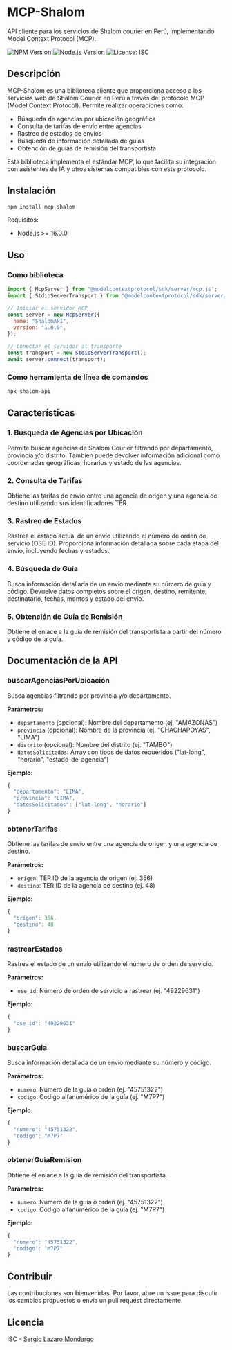 # MCP-Shalom

API cliente para los servicios de Shalom courier en Perú, implementando Model Context Protocol (MCP).

[![NPM Version](https://img.shields.io/npm/v/mcp-shalom.svg)](https://www.npmjs.com/package/mcp-shalom)
[![Node.js Version](https://img.shields.io/node/v/mcp-shalom.svg)](https://nodejs.org/)
[![License: ISC](https://img.shields.io/badge/License-ISC-blue.svg)](https://opensource.org/licenses/ISC)

## Descripción

MCP-Shalom es una biblioteca cliente que proporciona acceso a los servicios web de Shalom Courier en Perú a través del protocolo MCP (Model Context Protocol). Permite realizar operaciones como:

- Búsqueda de agencias por ubicación geográfica
- Consulta de tarifas de envío entre agencias
- Rastreo de estados de envíos
- Búsqueda de información detallada de guías
- Obtención de guías de remisión del transportista

Esta biblioteca implementa el estándar MCP, lo que facilita su integración con asistentes de IA y otros sistemas compatibles con este protocolo.

## Instalación

```bash
npm install mcp-shalom
```

Requisitos:
- Node.js >= 16.0.0

## Uso

### Como biblioteca

```javascript
import { McpServer } from "@modelcontextprotocol/sdk/server/mcp.js";
import { StdioServerTransport } from "@modelcontextprotocol/sdk/server/stdio.js";

// Iniciar el servidor MCP
const server = new McpServer({
  name: "ShalomAPI",
  version: "1.0.0",
});

// Conectar el servidor al transporte
const transport = new StdioServerTransport();
await server.connect(transport);
```

### Como herramienta de línea de comandos

```bash
npx shalom-api
```

## Características

### 1. Búsqueda de Agencias por Ubicación

Permite buscar agencias de Shalom Courier filtrando por departamento, provincia y/o distrito. También puede devolver información adicional como coordenadas geográficas, horarios y estado de las agencias.

### 2. Consulta de Tarifas

Obtiene las tarifas de envío entre una agencia de origen y una agencia de destino utilizando sus identificadores TER.

### 3. Rastreo de Estados

Rastrea el estado actual de un envío utilizando el número de orden de servicio (OSE ID). Proporciona información detallada sobre cada etapa del envío, incluyendo fechas y estados.

### 4. Búsqueda de Guía

Busca información detallada de un envío mediante su número de guía y código. Devuelve datos completos sobre el origen, destino, remitente, destinatario, fechas, montos y estado del envío.

### 5. Obtención de Guía de Remisión

Obtiene el enlace a la guía de remisión del transportista a partir del número y código de la guía.

## Documentación de la API

### buscarAgenciasPorUbicación

Busca agencias filtrando por provincia y/o departamento.

**Parámetros:**
- `departamento` (opcional): Nombre del departamento (ej. "AMAZONAS")
- `provincia` (opcional): Nombre de la provincia (ej. "CHACHAPOYAS", "LIMA")
- `distrito` (opcional): Nombre del distrito (ej. "TAMBO")
- `datosSolicitados`: Array con tipos de datos requeridos ("lat-long", "horario", "estado-de-agencia")

**Ejemplo:**
```javascript
{
  "departamento": "LIMA",
  "provincia": "LIMA",
  "datosSolicitados": ["lat-long", "horario"]
}
```

### obtenerTarifas

Obtiene las tarifas de envío entre una agencia de origen y una agencia de destino.

**Parámetros:**
- `origen`: TER ID de la agencia de origen (ej. 356)
- `destino`: TER ID de la agencia de destino (ej. 48)

**Ejemplo:**
```javascript
{
  "origen": 356,
  "destino": 48
}
```

### rastrearEstados

Rastrea el estado de un envío utilizando el número de orden de servicio.

**Parámetros:**
- `ose_id`: Número de orden de servicio a rastrear (ej. "49229631")

**Ejemplo:**
```javascript
{
  "ose_id": "49229631"
}
```

### buscarGuia

Busca información detallada de un envío mediante su número y código.

**Parámetros:**
- `numero`: Número de la guía o orden (ej. "45751322")
- `codigo`: Código alfanumérico de la guía (ej. "M7P7")

**Ejemplo:**
```javascript
{
  "numero": "45751322",
  "codigo": "M7P7"
}
```

### obtenerGuiaRemision

Obtiene el enlace a la guía de remisión del transportista.

**Parámetros:**
- `numero`: Número de la guía o orden (ej. "45751322")
- `codigo`: Código alfanumérico de la guía (ej. "M7P7")

**Ejemplo:**
```javascript
{
  "numero": "45751322",
  "codigo": "M7P7"
}
```

## Contribuir

Las contribuciones son bienvenidas. Por favor, abre un issue para discutir los cambios propuestos o envía un pull request directamente.

## Licencia

ISC - [Sergio Lazaro Mondargo](mailto:sergiolazaromondargo@gmail.com)
